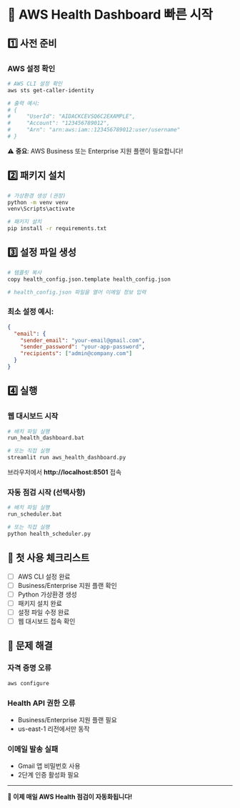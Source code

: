 # 🚀 AWS Health Dashboard 빠른 시작

## 1️⃣ 사전 준비

### AWS 설정 확인
```bash
# AWS CLI 설정 확인
aws sts get-caller-identity

# 출력 예시:
# {
#     "UserId": "AIDACKCEVSQ6C2EXAMPLE",
#     "Account": "123456789012", 
#     "Arn": "arn:aws:iam::123456789012:user/username"
# }
```

⚠️ **중요**: AWS Business 또는 Enterprise 지원 플랜이 필요합니다!

## 2️⃣ 패키지 설치

```bash
# 가상환경 생성 (권장)
python -m venv venv
venv\Scripts\activate

# 패키지 설치
pip install -r requirements.txt
```

## 3️⃣ 설정 파일 생성

```bash
# 템플릿 복사
copy health_config.json.template health_config.json

# health_config.json 파일을 열어 이메일 정보 입력
```

### 최소 설정 예시:
```json
{
  "email": {
    "sender_email": "your-email@gmail.com",
    "sender_password": "your-app-password",
    "recipients": ["admin@company.com"]
  }
}
```

## 4️⃣ 실행

### 웹 대시보드 시작
```bash
# 배치 파일 실행
run_health_dashboard.bat

# 또는 직접 실행
streamlit run aws_health_dashboard.py
```

브라우저에서 **http://localhost:8501** 접속

### 자동 점검 시작 (선택사항)
```bash
# 배치 파일 실행  
run_scheduler.bat

# 또는 직접 실행
python health_scheduler.py
```

## 🎯 첫 사용 체크리스트

- [ ] AWS CLI 설정 완료
- [ ] Business/Enterprise 지원 플랜 확인
- [ ] Python 가상환경 생성
- [ ] 패키지 설치 완료
- [ ] 설정 파일 수정 완료
- [ ] 웹 대시보드 접속 확인

## 🔧 문제 해결

### 자격 증명 오류
```bash
aws configure
```

### Health API 권한 오류
- Business/Enterprise 지원 플랜 필요
- us-east-1 리전에서만 동작

### 이메일 발송 실패
- Gmail 앱 비밀번호 사용
- 2단계 인증 활성화 필요

---

**🎉 이제 매일 AWS Health 점검이 자동화됩니다!**